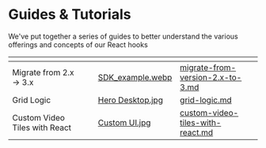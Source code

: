 # Guides & Tutorials

We've put together a series of guides to better understand the various offerings and concepts of our React hooks

<table data-view="cards"><thead><tr><th></th><th data-hidden></th><th data-hidden></th><th data-hidden data-card-cover data-type="files"></th><th data-hidden data-card-target data-type="content-ref"></th></tr></thead><tbody><tr><td>Migrate from 2.x -> 3.x</td><td></td><td></td><td><a href="../../../.gitbook/assets/SDK_example.webp">SDK_example.webp</a></td><td><a href="migrate-from-version-2.x-to-3.md">migrate-from-version-2.x-to-3.md</a></td></tr><tr><td>Grid Logic</td><td></td><td></td><td><a href="../../../.gitbook/assets/Hero Desktop.jpg">Hero Desktop.jpg</a></td><td><a href="grid-logic.md">grid-logic.md</a></td></tr><tr><td>Custom Video Tiles with React</td><td></td><td></td><td><a href="../../../.gitbook/assets/Custom UI.jpg">Custom UI.jpg</a></td><td><a href="custom-video-tiles-with-react.md">custom-video-tiles-with-react.md</a></td></tr></tbody></table>
